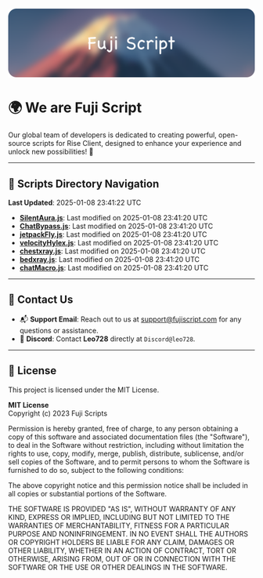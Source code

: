 ![Banner](.github/b.webp)

# 🌍 **We are Fuji Script**

Our global team of developers is dedicated to creating powerful, open-source scripts for Rise Client, designed to enhance your experience and unlock new possibilities! 🌟

---
<!-- SCRIPTS_NAVIGATION_START -->
## 📂 **Scripts Directory Navigation**

**Last Updated**: 2025-01-08 23:41:22 UTC

- **[SilentAura.js](scripts/SilentAura.js)**: Last modified on 2025-01-08 23:41:20 UTC
- **[ChatBypass.js](scripts/ChatBypass.js)**: Last modified on 2025-01-08 23:41:20 UTC
- **[jetpackFly.js](scripts/jetpackFly.js)**: Last modified on 2025-01-08 23:41:20 UTC
- **[velocityHylex.js](scripts/velocityHylex.js)**: Last modified on 2025-01-08 23:41:20 UTC
- **[chestxray.js](scripts/chestxray.js)**: Last modified on 2025-01-08 23:41:20 UTC
- **[bedxray.js](scripts/bedxray.js)**: Last modified on 2025-01-08 23:41:20 UTC
- **[chatMacro.js](scripts/chatMacro.js)**: Last modified on 2025-01-08 23:41:20 UTC

<!-- SCRIPTS_NAVIGATION_END -->

---

## 💬 **Contact Us**  
- 📬 **Support Email**: Reach out to us at [support@fujiscript.com](mailto:support@fujiscript.com) for any questions or assistance.  
- 💬 **Discord**: Contact **Leo728** directly at `Discord@leo728`.

---

## 📜 **License**

This project is licensed under the MIT License.  

**MIT License**  
Copyright (c) 2023 Fuji Scripts  

Permission is hereby granted, free of charge, to any person obtaining a copy of this software and associated documentation files (the "Software"), to deal in the Software without restriction, including without limitation the rights to use, copy, modify, merge, publish, distribute, sublicense, and/or sell copies of the Software, and to permit persons to whom the Software is furnished to do so, subject to the following conditions:  

The above copyright notice and this permission notice shall be included in all copies or substantial portions of the Software.  

THE SOFTWARE IS PROVIDED "AS IS", WITHOUT WARRANTY OF ANY KIND, EXPRESS OR IMPLIED, INCLUDING BUT NOT LIMITED TO THE WARRANTIES OF MERCHANTABILITY, FITNESS FOR A PARTICULAR PURPOSE AND NONINFRINGEMENT. IN NO EVENT SHALL THE AUTHORS OR COPYRIGHT HOLDERS BE LIABLE FOR ANY CLAIM, DAMAGES OR OTHER LIABILITY, WHETHER IN AN ACTION OF CONTRACT, TORT OR OTHERWISE, ARISING FROM, OUT OF OR IN CONNECTION WITH THE SOFTWARE OR THE USE OR OTHER DEALINGS IN THE SOFTWARE.  
